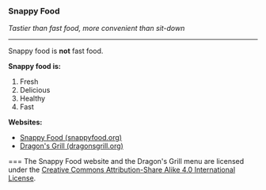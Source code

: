 ### Snappy Food

*Tastier than fast food, more convenient than sit-down*

---

Snappy food is **not** fast food.

**Snappy food is:**
   1. Fresh
   1. Delicious
   1. Healthy
   1. Fast

**Websites:**
   * [Snappy Food (snappyfood.org)](http://snappyfood.org)
   * [Dragon's Grill (dragonsgrill.org)](http://dragonsgrill.org)

===
The Snappy Food website and the Dragon's Grill menu are licensed under the [Creative Commons Attribution-Share Alike 4.0 International License](http://creativecommons.org/licenses/by-sa/4.0/).
